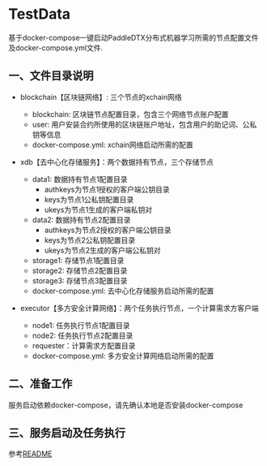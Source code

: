 # TestData
基于docker-compose一键启动PaddleDTX分布式机器学习所需的节点配置文件及docker-compose.yml文件.

## 一、文件目录说明
- blockchain【区块链网络】: 三个节点的xchain网络
    - blockchain: 区块链节点配置目录，包含三个网络节点账户配置
    - user: 用户安装合约所使用的区块链账户地址，包含用户的助记词、公私钥等信息
    - docker-compose.yml: xchain网络启动所需的配置

- xdb【去中心化存储服务】：两个数据持有节点，三个存储节点
    - data1: 数据持有节点1配置目录
      - authkeys为节点1授权的客户端公钥目录
      - keys为节点1公私钥配置目录
      - ukeys为节点1生成的客户端私钥对
    - data2: 数据持有节点2配置目录
      - authkeys为节点2授权的客户端公钥目录
      - keys为节点2公私钥配置目录
      - ukeys为节点2生成的客户端公私钥对
    - storage1: 存储节点1配置目录
    - storage2: 存储节点2配置目录
    - storage3: 存储节点3配置目录
    - docker-compose.yml: 去中心化存储服务启动所需的配置
    
- executor【多方安全计算网络】：两个任务执行节点，一个计算需求方客户端
    - node1: 任务执行节点1配置目录
    - node2: 任务执行节点2配置目录
    - requester：计算需求方配置目录
    - docker-compose.yml: 多方安全计算网络启动所需的配置

## 二、准备工作
服务启动依赖docker-compose，请先确认本地是否安装docker-compose

## 三、服务启动及任务执行
参考[README](../scripts/README.md)
